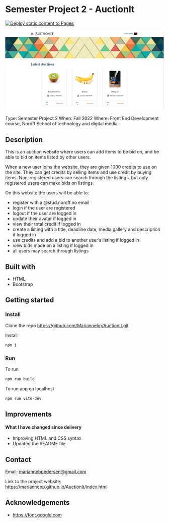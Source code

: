 #  Semester Project 2 - AuctionIt

[![Deploy static content to Pages](https://github.com/Mariannebp/AuctionIt/actions/workflows/static.yml/badge.svg)](https://github.com/Mariannebp/AuctionIt/actions/workflows/static.yml)

![Screen shot of project](/assets/img/AuctionIT-edt-size.jpg)

Type: Semester Project 2
When: Fall 2022
Where: Front End Development course, Noroff School of technology and digital media.

## Description

This is an auction website where users can add items to be bid on, and be able to bid on items listed by other users.

When a new user joins the website, they are given 1000 credits to use on the site. They can get credits by selling items and use credit by buying items. Non-registered users can search through the listings, but only registered users can make bids on listings.

On this website the users will be able to:
- register with a @stud.noroff.no email
- login if the user are registered
- logout if the user are logged in
- update their avatar if logged in
- view their total credit if logged in
- create a listing with a title, deadline date, media gallery and description if logged in
- use credits and add a bid to another user’s listing if logged in
- view bids made on a listing if logged in
- all users may search through listings

## Built with

- HTML
- Bootstrap

## Getting started

### Install

Clone the repo
https://github.com/Mariannebp/AuctionIt.git

Install
```md
npm i
```

### Run

To run
```md
npm run build
```

To run app on localhost
```md
npm run vite-dev
```

## Improvements

#### What I have changed since delivery

- Improving HTML and CSS syntax
- Updated the README file

## Contact

Email:
mariannebpedersen@gmail.com

Link to the project website:
https://mariannebp.github.io/AuctionIt/index.html

## Acknowledgements

- https://font.google.com
